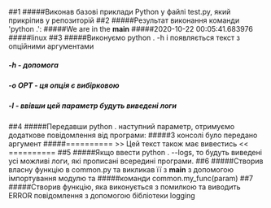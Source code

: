 ##1
#####Виконав базові приклади Python у файлі test.py, який прикріпив у репозиторій
##2
#####Результат виконання команди 'python .':
#####We are in the __main__
#####2020-10-22 00:05:41.683976
#####linux
##3
#####Виконуємо python . -h і появляється текст з опційними аргументами
##### -h     - допомога
##### -o OPT - ця опція є вибірковою
##### -l     - ввівши цей параметр будуть виведені логи
##4
#####Передавши python . наступний параметр, отримуємо додаткове повідомлення від програми:
#####З консолі було передано аргумент
#####========== >> Цей текст також має вивестись << ==========
##5
#####Якщо ввести python . --logs, то будуть виведені усі можливі логи, які прописані всередині програми.
##6
#####Створив власну функцію в common.py та викликав її з __main__ з допомогою імпортування модулю та
#####команди common.my_func(param)
##7
#####Створив функцію, яка виконується з помилкою та виводить ERROR повідомлення з допомогою бібліотеки logging